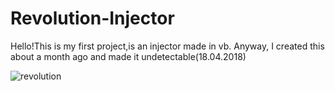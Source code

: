 # Revolution-Injector
Hello!This is my first project,is an injector made in vb. Anyway, I created this about a month ago and made it undetectable(18.04.2018)

![revolution](https://user-images.githubusercontent.com/38926801/41065966-fab67c22-69e8-11e8-8667-bc58e2bd16e3.PNG)
